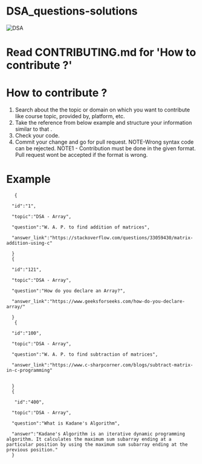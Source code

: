 # DSA_questions-solutions
![DSA](https://user-images.githubusercontent.com/112325374/192339462-5fd11a63-444e-4494-89db-200ebb5872ec.gif)
# Read CONTRIBUTING.md for 'How to contribute ?'
# How to contribute ?

1.	Search about the the topic or domain on which you want to  contribute like course topic, provided by, platform, etc.
2.	Take the reference from below example and structure your  information similar to that .
3.	Check your code.
4.	Commit your change and go for pull request.
NOTE-Wrong syntax code can be rejected.
NOTE1 - Contribution must be done in the given format. Pull request wont be accepted if the format is wrong.
# Example



       {
      
      "id":"1",
      
      "topic":"DSA - Array",
      
      "question":"W. A. P. to find addition of matrices",
      
      "answer_link":"https://stackoverflow.com/questions/33059430/matrix-addition-using-c"
      
      }
      {
      
      "id":"121",
      
      "topic":"DSA - Array",
      
      "question":"How do you declare an Array?",
      
      "answer_link":"https://www.geeksforseeks.com/how-do-you-declare-array/"
      
      }
       {
      
      "id":"100",
      
      "topic":"DSA - Array",
      
      "question":"W. A. P. to find subtraction of matrices",
      
      "answer_link":"https://www.c-sharpcorner.com/blogs/subtract-matrix-in-c-programming"
  
      
      }
      {
       
       "id":"400",
      
      "topic":"DSA - Array",
      
      "question":"What is Kadane's Algorithm",
      
      "answer":"Kadane's Algorithm is an iterative dynamic programming algorithm. It calculates the maximum sum subarray ending at a particular position by using the maximum sum subarray ending at the previous position."
      }

